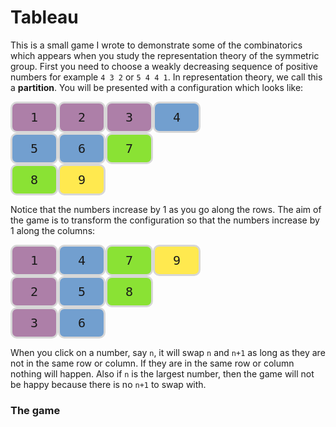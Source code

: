 # Tableau

This is a small game I wrote to demonstrate some of the combinatorics which appears when you study the representation theory of the symmetric group. First you need to choose a weakly decreasing sequence of positive numbers for example `4 3 2` or `5 4 4 1`. In representation theory, we call this a **partition**. You will be presented with a configuration which looks like:

<div><div><div style="background-color: rgb(173, 127, 168); display: inline-block; padding: 10px; border-radius: 10px; border-style: solid; border-color: rgb(215,215,215); font-family: monospace; font-size: 20px; width: 50px; text-align: center; user-select: none; cursor: default;">1</div><div style="background-color: rgb(173, 127, 168); display: inline-block; padding: 10px; border-radius: 10px; border-style: solid; border-color: rgb(215,215,215); font-family: monospace; font-size: 20px; width: 50px; text-align: center; user-select: none; cursor: default;">2</div><div style="background-color: rgb(173, 127, 168); display: inline-block; padding: 10px; border-radius: 10px; border-style: solid; border-color: rgb(215,215,215); font-family: monospace; font-size: 20px; width: 50px; text-align: center; user-select: none; cursor: default;">3</div><div style="background-color: rgb(114, 159, 207); display: inline-block; padding: 10px; border-radius: 10px; border-style: solid; border-color: rgb(215,215,215); font-family: monospace; font-size: 20px; width: 50px; text-align: center; user-select: none; cursor: default;">4</div></div><div><div style="background-color: rgb(114, 159, 207); display: inline-block; padding: 10px; border-radius: 10px; border-style: solid; border-color: rgb(215,215,215); font-family: monospace; font-size: 20px; width: 50px; text-align: center; user-select: none; cursor: default;">5</div><div style="background-color: rgb(114, 159, 207); display: inline-block; padding: 10px; border-radius: 10px; border-style: solid; border-color: rgb(215,215,215); font-family: monospace; font-size: 20px; width: 50px; text-align: center; user-select: none; cursor: default;">6</div><div style="background-color: rgb(138, 226, 52); display: inline-block; padding: 10px; border-radius: 10px; border-style: solid; border-color: rgb(215,215,215); font-family: monospace; font-size: 20px; width: 50px; text-align: center; user-select: none; cursor: default;">7</div></div><div><div style="background-color: rgb(138, 226, 52); display: inline-block; padding: 10px; border-radius: 10px; border-style: solid; border-color: rgb(215,215,215); font-family: monospace; font-size: 20px; width: 50px; text-align: center; user-select: none; cursor: default;">8</div><div style="background-color: rgb(255, 233, 79); display: inline-block; padding: 10px; border-radius: 10px; border-style: solid; border-color: rgb(215,215,215); font-family: monospace; font-size: 20px; width: 50px; text-align: center; user-select: none; cursor: default;">9</div></div></div>

Notice that the numbers increase by 1 as you go along the rows. The aim of the game is to transform the configuration so that the numbers increase by 1 along the columns:

<div><div><div style="background-color: rgb(173, 127, 168); display: inline-block; padding: 10px; border-radius: 10px; border-style: solid; border-color: rgb(215,215,215); font-family: monospace; font-size: 20px; width: 50px; text-align: center; user-select: none; cursor: default;">1</div><div style="background-color: rgb(114, 159, 207); display: inline-block; padding: 10px; border-radius: 10px; border-style: solid; border-color: rgb(215,215,215); font-family: monospace; font-size: 20px; width: 50px; text-align: center; user-select: none; cursor: default;">4</div><div style="background-color: rgb(138, 226, 52); display: inline-block; padding: 10px; border-radius: 10px; border-style: solid; border-color: rgb(215,215,215); font-family: monospace; font-size: 20px; width: 50px; text-align: center; user-select: none; cursor: default;">7</div><div style="background-color: rgb(255, 233, 79); display: inline-block; padding: 10px; border-radius: 10px; border-style: solid; border-color: rgb(215,215,215); font-family: monospace; font-size: 20px; width: 50px; text-align: center; user-select: none; cursor: default;">9</div></div><div><div style="background-color: rgb(173, 127, 168); display: inline-block; padding: 10px; border-radius: 10px; border-style: solid; border-color: rgb(215,215,215); font-family: monospace; font-size: 20px; width: 50px; text-align: center; user-select: none; cursor: default;">2</div><div style="background-color: rgb(114, 159, 207); display: inline-block; padding: 10px; border-radius: 10px; border-style: solid; border-color: rgb(215,215,215); font-family: monospace; font-size: 20px; width: 50px; text-align: center; user-select: none; cursor: default;">5</div><div style="background-color: rgb(138, 226, 52); display: inline-block; padding: 10px; border-radius: 10px; border-style: solid; border-color: rgb(215,215,215); font-family: monospace; font-size: 20px; width: 50px; text-align: center; user-select: none; cursor: default;">8</div></div><div><div style="background-color: rgb(173, 127, 168); display: inline-block; padding: 10px; border-radius: 10px; border-style: solid; border-color: rgb(215,215,215); font-family: monospace; font-size: 20px; width: 50px; text-align: center; user-select: none; cursor: default;">3</div><div style="background-color: rgb(114, 159, 207); display: inline-block; padding: 10px; border-radius: 10px; border-style: solid; border-color: rgb(215,215,215); font-family: monospace; font-size: 20px; width: 50px; text-align: center; user-select: none; cursor: default;">6</div></div></div>

When you click on a number, say `n`, it will swap `n` and `n+1` as long as they are not in the same row or column. If they are in the same row or column nothing will happen. Also if `n` is the largest number, then the game will not be happy because there is no `n+1` to swap with.

### The game

<div id="tableau1"></div>
<script>
    var node = document.getElementById('tableau1');
    var app = Elm.Main.embed(node);
</script>
